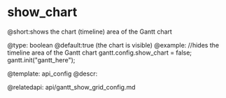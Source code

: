 show_chart
=============
@short:shows the chart (timeline) area of the Gantt chart
	

@type: boolean
@default:true (the chart is visible)
@example:
//hides the timeline area of the Gantt chart
gantt.config.show_chart = false;
gantt.init("gantt_here");

@template:	api_config
@descr:


@relatedapi:
	api/gantt_show_grid_config.md